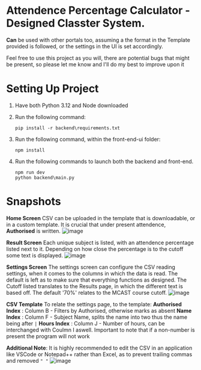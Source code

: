 # Attendence Percentage Calculator - Designed Classter System.

**Can** be used with other portals too, assuming a the format in the Template provided is followed, or the settings in the UI is set accordingly.

Feel free to use this project as you will, there are potential bugs that might be present, so please let me know and I'll do my best to improve upon it

# Setting Up Project

1. Have both Python 3.12 and Node downloaded

2.  Run the following command:
      ```
      pip install -r backend\requirements.txt
      ```
3. Run the following command, within the front-end-ui folder:
   ```
   npm install
   ```
5. Run the following commands to launch both the backend and front-end.
   ```
   npm run dev
   python backend\main.py
   ```
# Snapshots

**Home Screen**
CSV can be uploaded in the template that is downloadable, or in a custom template. It is crucial that under present attendence, **Authorised** is written.
![image](https://github.com/wildalex0/ClassterAttendenceChecker/assets/129412733/8ebad1b5-6a30-4c02-ad1e-bb4ac4df2d7d)

**Result Screen**
Each unique subject is listed, with an attendence percentage listed next to it. Depending on how close the percentage is to the cutoff some text is displayed.
![image](https://github.com/wildalex0/ClassterAttendenceChecker/assets/129412733/8bbe0883-baa9-4d20-bc6f-4d54cb06e36e)

**Settings Screen**
The settings screen can configure the CSV reading settings, when it comes to the columns in which the data is read. The default is left as to make sure that everything functions as designed. The Cutoff listed translates to the Results page, in which the different text is based off. The default '70%' relates to the MCAST course cutoff.
![image](https://github.com/wildalex0/ClassterAttendenceChecker/assets/129412733/ea9fb05a-207e-4dda-bcc9-761e29cdfccc)

**CSV Template**
To relate the settings page, to the template:
**Authorised Index** : Column B - Filters by Authorised, otherwise marks as absent
**Name Index** : Column F - Subject Name, splits the name into two thus the name being after ``` | ```
**Hours Index** : Column J - Number of hours, can be interchanged with Coulmn I aswell. Important to note that if a non-number is present the program will not work

**Additional Note**: It is highly recommended to edit the CSV in an application like VSCode or Notepad++ rather than Excel, as to prevent trailing commas and removed ```" "```
![image](https://github.com/wildalex0/ClassterAttendenceChecker/assets/129412733/1460ceb2-141d-4e35-a8c6-6636ca405e1c)




